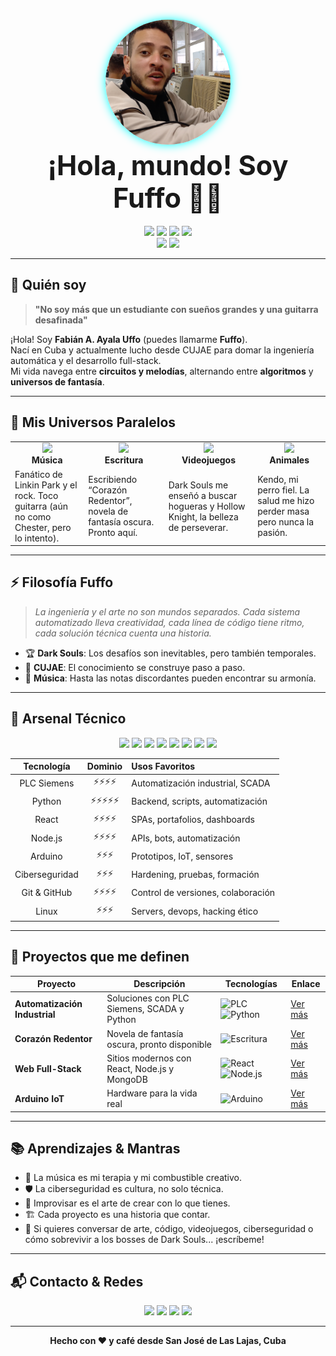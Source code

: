<!-- Portada animada con badges y emojis -->
<h1 align="center">
  <img src="assets/img/profile.jpg" width="130" style="border-radius:50%;box-shadow:0 0 15px #0ff; width:200px; height:200px; object-fit:cover;" alt="Fuffo"/>
  <br>
  <span style="font-size:2.7rem; font-weight:bold">¡Hola, mundo! Soy Fuffo 👋✨</span>
</h1>

<p align="center">
  <img src="https://img.shields.io/badge/Soy-Fuffo-blueviolet?style=for-the-badge" />
  <img src="https://img.shields.io/badge/Cuba-🇨🇺-red?style=for-the-badge" />
  <img src="https://img.shields.io/badge/Ingeniero_Automático-💡-orange?style=for-the-badge" />
  <img src="https://img.shields.io/badge/Desarrollador_FullStack-🖥️-teal?style=for-the-badge" />
  <br>
  <img src="https://img.shields.io/badge/Creativo-🎸-purple?style=for-the-badge" />
  <img src="https://img.shields.io/badge/Fan_de_LinkedIn-🎮-black?style=for-the-badge" />
</p>

---

## 👤 Quién soy

> **"No soy más que un estudiante con sueños grandes y una guitarra desafinada"**

¡Hola! Soy **Fabián A. Ayala Uffo** (puedes llamarme **Fuffo**).  
Nací en Cuba y actualmente lucho desde CUJAE para domar la ingeniería automática y el desarrollo full-stack.  
Mi vida navega entre **circuitos y melodías**, alternando entre **algoritmos** y **universos de fantasía**.

---

## 🎸 Mis Universos Paralelos

<table>
  <tr>
    <td align="center"><img src="https://img.icons8.com/doodle/48/rock-music.png"/><br><b>Música</b></td>
    <td align="center"><img src="https://img.icons8.com/color/48/write.png"/><br><b>Escritura</b></td>
    <td align="center"><img src="https://img.icons8.com/color/48/controller.png"/><br><b>Videojuegos</b></td>
    <td align="center"><img src="https://img.icons8.com/color/48/dog.png"/><br><b>Animales</b></td>
  </tr>
  <tr>
    <td>Fanático de Linkin Park y el rock. Toco guitarra (aún no como Chester, pero lo intento).</td>
    <td>Escribiendo “Corazón Redentor”, novela de fantasía oscura. Pronto aquí.</td>
    <td>Dark Souls me enseñó a buscar hogueras y Hollow Knight, la belleza de perseverar.</td>
    <td>Kendo, mi perro fiel. La salud me hizo perder masa pero nunca la pasión.</td>
  </tr>
</table>

---

## ⚡ Filosofía Fuffo

> _La ingeniería y el arte no son mundos separados. Cada sistema automatizado lleva creatividad, cada línea de código tiene ritmo, cada solución técnica cuenta una historia._

- 🏆 **Dark Souls**: Los desafíos son inevitables, pero también temporales.
- 🏫 **CUJAE**: El conocimiento se construye paso a paso.
- 🎼 **Música**: Hasta las notas discordantes pueden encontrar su armonía.

---

## 🧰 Arsenal Técnico

<p align="center">
  <img src="https://img.shields.io/badge/PLC-Siemens-blue?logo=siemens&style=for-the-badge"/>
  <img src="https://img.shields.io/badge/Python-3776AB?logo=python&style=for-the-badge"/>
  <img src="https://img.shields.io/badge/React-20232a?logo=react&style=for-the-badge"/>
  <img src="https://img.shields.io/badge/Node.js-339933?logo=node.js&style=for-the-badge"/>
  <img src="https://img.shields.io/badge/Arduino-00979D?logo=arduino&style=for-the-badge"/>
  <img src="https://img.shields.io/badge/Ciberseguridad-dark?logo=hackthebox&style=for-the-badge"/>
  <img src="https://img.shields.io/badge/GitHub-181717?logo=github&style=for-the-badge"/>
  <img src="https://img.shields.io/badge/Linux-black?logo=linux&style=for-the-badge"/>
</p>

| **Tecnología** | **Dominio** | **Usos Favoritos** |
|:--------------:|:----------:|:-------------------|
| PLC Siemens    | ⚡⚡⚡⚡      | Automatización industrial, SCADA |
| Python         | ⚡⚡⚡⚡⚡     | Backend, scripts, automatización |
| React          | ⚡⚡⚡⚡      | SPAs, portafolios, dashboards   |
| Node.js        | ⚡⚡⚡⚡      | APIs, bots, automatización      |
| Arduino        | ⚡⚡⚡        | Prototipos, IoT, sensores       |
| Ciberseguridad | ⚡⚡⚡        | Hardening, pruebas, formación   |
| Git & GitHub   | ⚡⚡⚡⚡      | Control de versiones, colaboración |
| Linux          | ⚡⚡⚡        | Servers, devops, hacking ético  |

---

## 🌟 Proyectos que me definen

| Proyecto                | Descripción                                       | Tecnologías                          | Enlace        |
|-------------------------|---------------------------------------------------|--------------------------------------|---------------|
| **Automatización Industrial** | Soluciones con PLC Siemens, SCADA y Python      | ![PLC](https://img.shields.io/badge/PLC-Siemens-blue?logo=siemens) ![Python](https://img.shields.io/badge/Python-3776AB?logo=python) | [Ver más](#)  |
| **Corazón Redentor**    | Novela de fantasía oscura, pronto disponible      | ![Escritura](https://img.shields.io/badge/Escritura-dark?logo=bookstack) | [Ver más](#)  |
| **Web Full-Stack**      | Sitios modernos con React, Node.js y MongoDB      | ![React](https://img.shields.io/badge/React-20232a?logo=react) ![Node.js](https://img.shields.io/badge/Node.js-339933?logo=node.js)| [Ver más](#)  |
| **Arduino IoT**         | Hardware para la vida real                        | ![Arduino](https://img.shields.io/badge/Arduino-00979D?logo=arduino) | [Ver más](#)  |

---

## 📚 Aprendizajes & Mantras

- 🎵 La música es mi terapia y mi combustible creativo.
- 🛡️ La ciberseguridad es cultura, no solo técnica.
- 🧩 Improvisar es el arte de crear con lo que tienes.
- 🏗️ Cada proyecto es una historia que contar.
- 💬 Si quieres conversar de arte, código, videojuegos, ciberseguridad o cómo sobrevivir a los bosses de Dark Souls... ¡escríbeme!

---

## 📬 Contacto & Redes

<p align="center">
  <a href="https://github.com/Nostrad4mus" target="_blank"><img src="https://img.shields.io/badge/GitHub-181717?style=for-the-badge&logo=github"/></a>
  <a href="https://linkedin.com/in/tuperfil" target="_blank"><img src="https://img.shields.io/badge/LinkedIn-0A66C2?style=for-the-badge&logo=linkedin"/></a>
  <a href="mailto:n62707291@dominio.com"><img src="https://img.shields.io/badge/Email-d14836?style=for-the-badge&logo=gmail"/></a>
  <a href="tu-cv.pdf" download><img src="https://img.shields.io/badge/Descargar%20CV-00c853?style=for-the-badge&logo=adobeacrobatreader"/></a>
</p>

---

<p align="center">
  <b>Hecho con ❤️ y café desde San José de Las Lajas, Cuba</b>
</p>